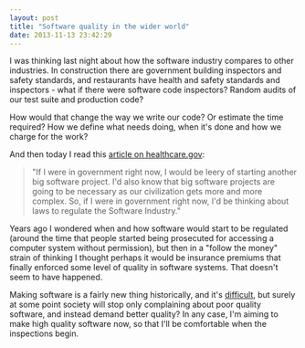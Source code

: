 ```yaml
---
layout: post
title: "Software quality in the wider world"
date: 2013-11-13 23:42:29
---
```

I was thinking last night about how the software industry compares to other industries. In construction there are government building inspectors and safety standards, and restaurants have health and safety standards and inspectors - what if there were software code inspectors? Random audits of our test suite and production code?

How would that change the way we write our code? Or estimate the time required? How we define what needs doing, when it's done and how we charge for the work?

And then today I read this [article on healthcare.gov](http://blog.8thlight.com/uncle-bob/2013/11/12/Healthcare-gov.html):

> "If I were in government right now, I would be leery of starting another big software project. I'd also know that big software projects are going to be necessary as our civilization gets more and more complex. So, if I were in government right now, I'd be thinking about laws to regulate the Software Industry."

Years ago I wondered when and how software would start to be regulated (around the time that people started being prosecuted for accessing a computer system without permission), but then in a "follow the money" strain of thinking I thought perhaps it would be insurance premiums that finally enforced some level of quality in software systems. That doesn't seem to have happened.

Making software is a fairly new thing historically, and it's [difficult](http://blog.securemacprogramming.com/2013/11/story-points-because-i-dont-know-what-im-doing/), but surely at some point society will stop only complaining about poor quality software, and instead demand better quality? In any case, I'm aiming to make high quality software now, so that I'll be comfortable when the inspections begin.
